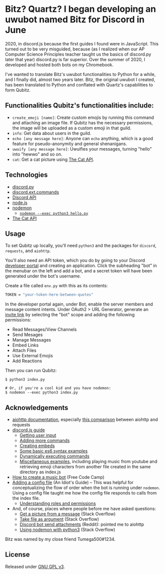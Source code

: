 # Bitz? Quartz?  I began developing an uwubot named Bitz for Discord in June
2020, in discord.js because the first guides I found were in JavaScript. This
turned out to be very misguided, because (as I realized when our AP Computer
Science Principles teacher taught us the basics of discord.py later that year)
discord.py is far superior. Over the summer of 2020, I developed and hosted both
bots on my Chromebook. 

I've wanted to translate Bitz's uwubot functionalities to Python for a while,
and I finally did, almost two years later. Bitz, the original uwubot I created,
has been translated to Python and conflated with Quartz's capabilities to form
Qubitz. 
     
## Functionalities Qubitz's functionalities include: 
- `create_emoji [name]`: Create custom emojis by running this command and
  attaching an image file. If Qubitz has the necessary permissions, the image
  will be uploaded as a custom emoji in that guild.
- `info`: Get data about users in the guild.
- `echo [any message here]`: Anyone can `echo` anything, which is a good feature
  for pseudo-anonymity and general shenanigans.
- `uwuify [any message here]`: Uwuifies your messages, turning "hello" into
  "hewwo" and so on. 
- `cat`: Get a cat picture using [The Cat
  API](https://api.thecatapi.com/v1/images/search).

## Technologies
- [discord.py](https://discordpy.readthedocs.io/en/latest/index.html)
- [discord.ext.commands](https://discordpy.readthedocs.io/en/latest/ext/commands/index.html)
- [Discord API](https://discord.com/developers/docs/intro)
- [node.js](https://nodejs.org/en/)
- [nodemon](https://nodemon.io/)
    - [`nodemon --exec python3
      hello.py`](https://stackoverflow.com/questions/65021005/how-to-run-python-3-with-nodemon)
- [The Cat API](https://thecatapi.com/)

## Usage 
To set Qubitz up locally, you'll need `python3` and the packages for `discord`,
`requests`, and `aiohttp`. 

You'll also need an API token, which you do by going to your Discord [developer
portal](https://discord.com/developers/applications) and creating an
application. Click the subheading "bot" in the menubar on the left and add a
bot, and a secret token will have been generated under the bot's username. 

Create a file called `env.py` with this as its contents: 
```sh
TOKEN = "your-token-here-between-quotes"
```

In the developer portal again, under Bot, enable the server members and message
content intents.
Under OAuth2 > URL Generator, generate an [invite
link](https://discord.com/api/oauth2/authorize?client_id=812437788535423008&permissions=3468352&scope=bot)
by selecting the "bot" scope and adding the following permissions:
- Read Messages/View Channels
- Send Mesages
- Manage Messages
- Embed Links
- Attach Files
- Use External Emojis
- Add Reactions

Then you can run Qubitz:
```
$ python3 index.py

# Or, if you're a cool kid and you have nodemon:
$ nodemon --exec python3 index.py
```

## Acknowledgements
- [aiohttp documentation](https://docs.aiohttp.org/en/stable/client.html), especially [this comparison](https://docs.aiohttp.org/en/stable/http_request_lifecycle.html#aiohttp-request-lifecycle) between aiohttp and requests
- [discord.js guide](https://discordjs.guide/) 
    - [Getting user input](https://discordjs.guide/creating-your-bot/commands-with-user-input.html#basic-arguments)
    - [Adding more commands](https://discordjs.guide/creating-your-bot/adding-more-commands.html)
    - [Creating embeds](https://discordjs.guide/popular-topics/embeds.html#embed-preview)
    - [Some basic es6 syntax examples](https://discordjs.guide/additional-info/es6-syntax.html#template-literals)
    - [Dynamically executing commands](https://discordjs.guide/command-handling/dynamic-commands.html#dynamically-executing-commands)
    - [Miscellaneous examples](https://discordjs.guide/popular-topics/miscellaneous-examples.html#play-music-from-youtube), including playing music from youtube and retrieving emoji characters from another file created in the same directory as index.js  
- [How to create a music bot](https://www.freecodecamp.org/news/how-to-create-a-music-bot-using-discord-js-4436f5f3f0f8/) (Free Code Camp)
- [Adding a config file](https://anidiots.guide/first-bot/adding-a-config-file) (An Idiot's Guide) – This was helpful for conceptualizing the flow of order when the bot is running under `nodemon`. Using a config file taught me how the config file responds to calls from the index file.
    - [Understanding roles and permissions](https://anidiots.guide/understanding/roles)
- And, of course, places where people before me have asked questions:
    - [Get a picture from a message](https://stackoverflow.com/questions/55206958/get-a-picture-from-the-message) (Stack Overflow)
    - [Take file as argument](https://stackoverflow.com/questions/59181208/discord-py-bot-take-file-as-argument-to-command) (Stack Overflow)
    - [Discord bot send attachments](https://www.reddit.com/r/learnpython/comments/9ishxs/discord_bot_send_attachments/e6m0trf/) (Reddit): pointed me to aiohttp
    - [Using nodemon with python3](https://stackoverflow.com/questions/65021005/how-to-run-python-3-with-nodemon) (Stack Overflow)

Bitz was named by my close friend Tumega500#1234.

## License
Released under [GNU GPL v3](https://www.gnu.org/licenses/gpl-3.0.en.html). 
